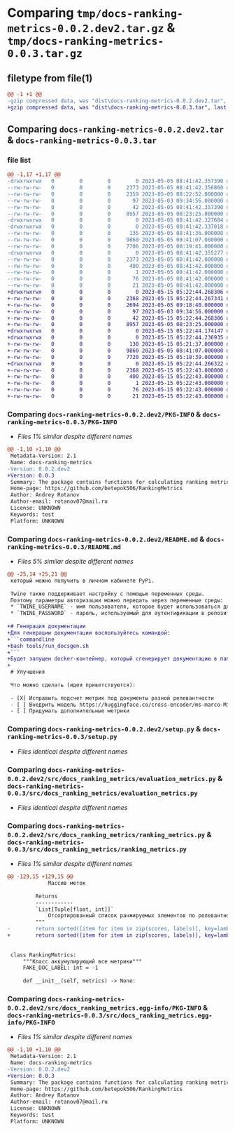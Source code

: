 # Comparing `tmp/docs-ranking-metrics-0.0.2.dev2.tar.gz` & `tmp/docs-ranking-metrics-0.0.3.tar.gz`

## filetype from file(1)

```diff
@@ -1 +1 @@
-gzip compressed data, was "dist\docs-ranking-metrics-0.0.2.dev2.tar", last modified: Fri May  5 08:41:42 2023, max compression
+gzip compressed data, was "dist\docs-ranking-metrics-0.0.3.tar", last modified: Mon May 15 05:22:44 2023, max compression
```

## Comparing `docs-ranking-metrics-0.0.2.dev2.tar` & `docs-ranking-metrics-0.0.3.tar`

### file list

```diff
@@ -1,17 +1,17 @@
-drwxrwxrwx   0        0        0        0 2023-05-05 08:41:42.357390 docs-ranking-metrics-0.0.2.dev2/
--rw-rw-rw-   0        0        0     2373 2023-05-05 08:41:42.356860 docs-ranking-metrics-0.0.2.dev2/PKG-INFO
--rw-rw-rw-   0        0        0     2359 2023-05-05 08:22:52.000000 docs-ranking-metrics-0.0.2.dev2/README.md
--rw-rw-rw-   0        0        0       97 2023-05-03 09:34:56.000000 docs-ranking-metrics-0.0.2.dev2/pyproject.toml
--rw-rw-rw-   0        0        0       42 2023-05-05 08:41:42.357390 docs-ranking-metrics-0.0.2.dev2/setup.cfg
--rw-rw-rw-   0        0        0     8957 2023-05-05 08:23:25.000000 docs-ranking-metrics-0.0.2.dev2/setup.py
-drwxrwxrwx   0        0        0        0 2023-05-05 08:41:42.327684 docs-ranking-metrics-0.0.2.dev2/src/
-drwxrwxrwx   0        0        0        0 2023-05-05 08:41:42.337018 docs-ranking-metrics-0.0.2.dev2/src/docs_ranking_metrics/
--rw-rw-rw-   0        0        0      135 2023-05-05 08:41:36.000000 docs-ranking-metrics-0.0.2.dev2/src/docs_ranking_metrics/__init__.py
--rw-rw-rw-   0        0        0     9860 2023-05-05 08:41:07.000000 docs-ranking-metrics-0.0.2.dev2/src/docs_ranking_metrics/evaluation_metrics.py
--rw-rw-rw-   0        0        0     7706 2023-05-05 08:19:41.000000 docs-ranking-metrics-0.0.2.dev2/src/docs_ranking_metrics/ranking_metrics.py
-drwxrwxrwx   0        0        0        0 2023-05-05 08:41:42.355277 docs-ranking-metrics-0.0.2.dev2/src/docs_ranking_metrics.egg-info/
--rw-rw-rw-   0        0        0     2373 2023-05-05 08:41:42.000000 docs-ranking-metrics-0.0.2.dev2/src/docs_ranking_metrics.egg-info/PKG-INFO
--rw-rw-rw-   0        0        0      400 2023-05-05 08:41:42.000000 docs-ranking-metrics-0.0.2.dev2/src/docs_ranking_metrics.egg-info/SOURCES.txt
--rw-rw-rw-   0        0        0        1 2023-05-05 08:41:42.000000 docs-ranking-metrics-0.0.2.dev2/src/docs_ranking_metrics.egg-info/dependency_links.txt
--rw-rw-rw-   0        0        0       76 2023-05-05 08:41:42.000000 docs-ranking-metrics-0.0.2.dev2/src/docs_ranking_metrics.egg-info/requires.txt
--rw-rw-rw-   0        0        0       21 2023-05-05 08:41:42.000000 docs-ranking-metrics-0.0.2.dev2/src/docs_ranking_metrics.egg-info/top_level.txt
+drwxrwxrwx   0        0        0        0 2023-05-15 05:22:44.268306 docs-ranking-metrics-0.0.3/
+-rw-rw-rw-   0        0        0     2368 2023-05-15 05:22:44.267341 docs-ranking-metrics-0.0.3/PKG-INFO
+-rw-rw-rw-   0        0        0     2694 2023-05-05 09:18:40.000000 docs-ranking-metrics-0.0.3/README.md
+-rw-rw-rw-   0        0        0       97 2023-05-03 09:34:56.000000 docs-ranking-metrics-0.0.3/pyproject.toml
+-rw-rw-rw-   0        0        0       42 2023-05-15 05:22:44.268306 docs-ranking-metrics-0.0.3/setup.cfg
+-rw-rw-rw-   0        0        0     8957 2023-05-05 08:23:25.000000 docs-ranking-metrics-0.0.3/setup.py
+drwxrwxrwx   0        0        0        0 2023-05-15 05:22:44.174147 docs-ranking-metrics-0.0.3/src/
+drwxrwxrwx   0        0        0        0 2023-05-15 05:22:44.236935 docs-ranking-metrics-0.0.3/src/docs_ranking_metrics/
+-rw-rw-rw-   0        0        0      130 2023-05-15 05:21:37.000000 docs-ranking-metrics-0.0.3/src/docs_ranking_metrics/__init__.py
+-rw-rw-rw-   0        0        0     9860 2023-05-05 08:41:07.000000 docs-ranking-metrics-0.0.3/src/docs_ranking_metrics/evaluation_metrics.py
+-rw-rw-rw-   0        0        0     7720 2023-05-15 05:18:39.000000 docs-ranking-metrics-0.0.3/src/docs_ranking_metrics/ranking_metrics.py
+drwxrwxrwx   0        0        0        0 2023-05-15 05:22:44.266322 docs-ranking-metrics-0.0.3/src/docs_ranking_metrics.egg-info/
+-rw-rw-rw-   0        0        0     2368 2023-05-15 05:22:43.000000 docs-ranking-metrics-0.0.3/src/docs_ranking_metrics.egg-info/PKG-INFO
+-rw-rw-rw-   0        0        0      400 2023-05-15 05:22:43.000000 docs-ranking-metrics-0.0.3/src/docs_ranking_metrics.egg-info/SOURCES.txt
+-rw-rw-rw-   0        0        0        1 2023-05-15 05:22:43.000000 docs-ranking-metrics-0.0.3/src/docs_ranking_metrics.egg-info/dependency_links.txt
+-rw-rw-rw-   0        0        0       76 2023-05-15 05:22:43.000000 docs-ranking-metrics-0.0.3/src/docs_ranking_metrics.egg-info/requires.txt
+-rw-rw-rw-   0        0        0       21 2023-05-15 05:22:43.000000 docs-ranking-metrics-0.0.3/src/docs_ranking_metrics.egg-info/top_level.txt
```

### Comparing `docs-ranking-metrics-0.0.2.dev2/PKG-INFO` & `docs-ranking-metrics-0.0.3/PKG-INFO`

 * *Files 1% similar despite different names*

```diff
@@ -1,10 +1,10 @@
 Metadata-Version: 2.1
 Name: docs-ranking-metrics
-Version: 0.0.2.dev2
+Version: 0.0.3
 Summary: The package contains functions for calculating ranking metrics
 Home-page: https://github.com/betepok506/RankingMetrics
 Author: Andrey Rotanov
 Author-email: rotanov07@mail.ru
 License: UNKNOWN
 Keywords: test
 Platform: UNKNOWN
```

### Comparing `docs-ranking-metrics-0.0.2.dev2/README.md` & `docs-ranking-metrics-0.0.3/README.md`

 * *Files 5% similar despite different names*

```diff
@@ -25,14 +25,21 @@
 который можно получить в личном кабинете PyPi.
 
 Twine также поддерживает настройку с помощью переменных среды. 
 Поэтому параметры авторизации можно передать через переменные среды:
 * `TWINE_USERNAME` - имя пользователя, которое будет использоваться для аутентификации в репозитории.
 * `TWINE_PASSWORD` - пароль, используемый для аутентификации в репозитории.
 
+# Генерация документации
+Для генерации документации воспользуйтесь командой:
+```commandline
+bash tools/run_docsgen.sh
+```
+Будет запущен docker-контейнер, который сгенерирует документацию в папку `docs`.
+
 # Улучшения
 
 Что можно сделать (идеи приветствуются):
 
 - [X] Исправить подсчет метрик под документы разной релевантности
 - [ ] Внедрить модель https://huggingface.co/cross-encoder/ms-marco-MiniLM-L-6-v2
 - [ ] Придумать дополнительные метрики
```

### Comparing `docs-ranking-metrics-0.0.2.dev2/setup.py` & `docs-ranking-metrics-0.0.3/setup.py`

 * *Files identical despite different names*

### Comparing `docs-ranking-metrics-0.0.2.dev2/src/docs_ranking_metrics/evaluation_metrics.py` & `docs-ranking-metrics-0.0.3/src/docs_ranking_metrics/evaluation_metrics.py`

 * *Files identical despite different names*

### Comparing `docs-ranking-metrics-0.0.2.dev2/src/docs_ranking_metrics/ranking_metrics.py` & `docs-ranking-metrics-0.0.3/src/docs_ranking_metrics/ranking_metrics.py`

 * *Files 1% similar despite different names*

```diff
@@ -129,15 +129,15 @@
             Массив меток
 
         Returns
         ------------
         `List[Tuple[float, int]]`
             Отсортированный список ранжируемых элементов по релевантности
         """
-        return sorted([item for item in zip(scores, labels)], key=lambda x: x[0])
+        return sorted([item for item in zip(scores, labels)], key=lambda x: x[0], reverse=True)
 
 
 class RankingMetrics:
     """Класс аккумулирующий все метрики"""
     FAKE_DOC_LABEL: int = -1
 
     def __init__(self, metrics) -> None:
```

### Comparing `docs-ranking-metrics-0.0.2.dev2/src/docs_ranking_metrics.egg-info/PKG-INFO` & `docs-ranking-metrics-0.0.3/src/docs_ranking_metrics.egg-info/PKG-INFO`

 * *Files 1% similar despite different names*

```diff
@@ -1,10 +1,10 @@
 Metadata-Version: 2.1
 Name: docs-ranking-metrics
-Version: 0.0.2.dev2
+Version: 0.0.3
 Summary: The package contains functions for calculating ranking metrics
 Home-page: https://github.com/betepok506/RankingMetrics
 Author: Andrey Rotanov
 Author-email: rotanov07@mail.ru
 License: UNKNOWN
 Keywords: test
 Platform: UNKNOWN
```

